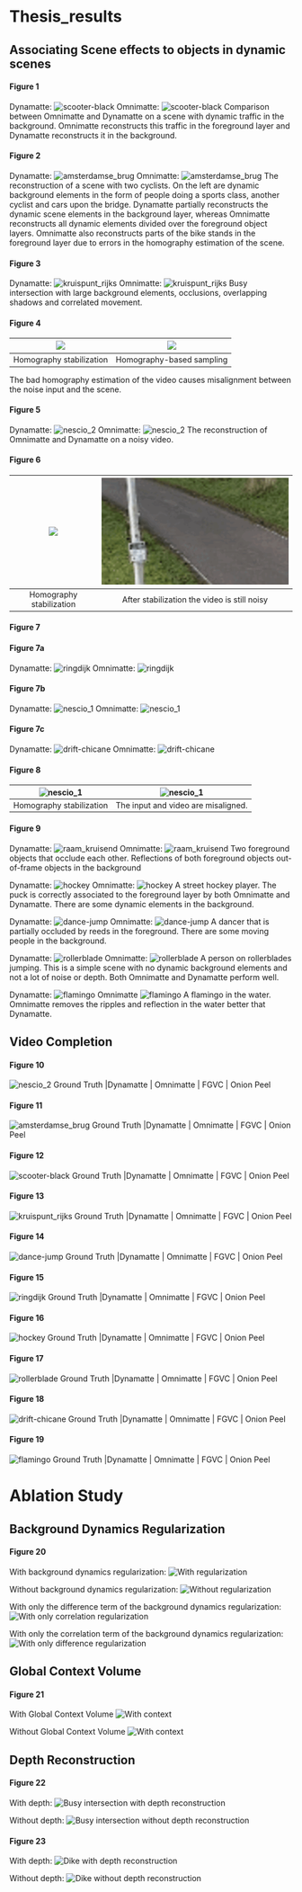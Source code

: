 # Thesis_results






## Associating Scene effects to objects in dynamic scenes


#### Figure 1 
Dynamatte:
![scooter-black](imgs/dynamatte/scooter-black.gif)
Omnimatte:
![scooter-black](imgs/omnimatte/scooter-black.gif)
Comparison between Omnimatte and Dynamatte on a scene with dynamic traffic in the background. Omnimatte reconstructs this traffic in the foreground layer and Dynamatte reconstructs it in the background.

#### Figure 2
Dynamatte:
![amsterdamse_brug](imgs/dynamatte/amsterdamse_brug.gif)
Omnimatte:
![amsterdamse_brug](imgs/omnimatte/amsterdamse_brug.gif)
The reconstruction of a scene with two cyclists. On the left are dynamic background elements in the form of people doing a sports class, another cyclist and cars upon the bridge. Dynamatte partially reconstructs the dynamic scene elements in the background layer, whereas Omnimatte reconstructs all dynamic elements divided over the foreground object layers.
Omnimatte also reconstructs parts of the bike stands in the foreground layer due to errors in the homography estimation of the scene.

#### Figure 3
Dynamatte:
![kruispunt_rijks](imgs/dynamatte/kruispunt_rijks.gif)
Omnimatte:
![kruispunt_rijks](imgs/omnimatte/kruispunt_rijks.gif)
Busy intersection with large background elements, occlusions, overlapping shadows and correlated movement.

#### Figure 4

![](imgs/homography_demos/homography_kruispunt_rijks.gif)  |  ![](imgs/homography_demos/noise_homography_kruispunt.gif)
:-------------------------:|:-------------------------:
Homography stabilization |  Homography-based sampling

The bad homography estimation of the video causes misalignment between the noise input and the scene.

#### Figure 5
Dynamatte:
![nescio_2](imgs/dynamatte/nescio_2.gif)
Omnimatte:
![nescio_2](imgs/omnimatte/nescio_2.gif)
The reconstruction of Omnimatte and Dynamatte on a noisy video.

#### Figure 6
![](imgs/homography_demos/homography_nescio_2.gif)  |  ![](imgs/nescio_2_noise.gif)
:-------------------------:|:-------------------------:
Homography stabilization | After stabilization the video is still noisy

#### Figure 7
#### Figure 7a
Dynamatte:
![ringdijk](imgs/dynamatte/ringdijk.gif)
Omnimatte:
![ringdijk](imgs/omnimatte/ringdijk.gif)

#### Figure 7b
Dynamatte:
![nescio_1](imgs/dynamatte/nescio_1.gif)
Omnimatte:
![nescio_1](imgs/omnimatte/nescio_1.gif)

#### Figure 7c
Dynamatte:
![drift-chicane](imgs/dynamatte/drift-chicane.gif)
Omnimatte:
![drift-chicane](imgs/omnimatte/drift-chicane.gif)

#### Figure 8
![nescio_1](imgs/homography_demos/homography_nescio_1.gif) | ![nescio_1](imgs/homography_demos/noise_homography_nescio_1.gif)
:-------------------------:|:-------------------------:
Homography stabilization | The input and video are misaligned.

#### Figure 9
Dynamatte:
![raam_kruisend](imgs/dynamatte/raam_kruisend.gif)
Omnimatte:
![raam_kruisend](imgs/omnimatte/raam_kruisend.gif)
Two foreground objects that occlude each other. Reflections of both foreground objects out-of-frame objects in the background

Dynamatte:
![hockey](imgs/dynamatte/hockey.gif)
Omnimatte:
![hockey](imgs/omnimatte/hockey.gif)
A street hockey player. The puck is correctly associated to the foreground layer by both Omnimatte and Dynamatte. There are some dynamic elements in the background.

Dynamatte:
![dance-jump](imgs/dynamatte/dance-jump.gif)
Omnimatte:
![dance-jump](imgs/omnimatte/dance-jump.gif)
A dancer that is partially occluded by reeds in the foreground. There are some moving people in the background.

Dynamatte:
![rollerblade](imgs/dynamatte/rollerblade.gif)
Omnimatte:
![rollerblade](imgs/omnimatte/rollerblade.gif)
A person on rollerblades jumping. This is a simple scene with no dynamic background elements and not a lot of noise or depth. Both Omnimatte and Dynamatte perform well.

Dynamatte:
![flamingo](imgs/dynamatte/flamingo.gif)
Omnimatte
![flamingo](imgs/omnimatte/flamingo.gif)
A flamingo in the water. Omnimatte removes the ripples and reflection in the water better that Dynamatte.

## Video Completion

#### Figure 10
![nescio_2](imgs/video_completion/vc_nescio_2.gif)
Ground Truth |Dynamatte | Omnimatte | FGVC | Onion Peel

#### Figure 11
![amsterdamse_brug](imgs/video_completion/vc_amsterdamse_brug.gif)
Ground Truth |Dynamatte | Omnimatte | FGVC | Onion Peel

#### Figure 12
![scooter-black](imgs/video_completion/vc_scooter-black.gif)
Ground Truth |Dynamatte | Omnimatte | FGVC | Onion Peel

#### Figure 13
![kruispunt_rijks](imgs/video_completion/vc_kruispunt_rijks.gif)
Ground Truth |Dynamatte | Omnimatte | FGVC | Onion Peel

#### Figure 14
![dance-jump](imgs/video_completion/vc_dance-jump.gif)
Ground Truth |Dynamatte | Omnimatte | FGVC | Onion Peel

#### Figure 15
![ringdijk](imgs/video_completion/vc_ringdijk.gif)
Ground Truth |Dynamatte | Omnimatte | FGVC | Onion Peel

#### Figure 16 
![hockey](imgs/video_completion/vc_hockey.gif)
Ground Truth |Dynamatte | Omnimatte | FGVC | Onion Peel

#### Figure 17
![rollerblade](imgs/video_completion/vc_rollerblade.gif)
Ground Truth |Dynamatte | Omnimatte | FGVC | Onion Peel

#### Figure 18
![drift-chicane](imgs/video_completion/vc_drift-chicane.gif)
Ground Truth |Dynamatte | Omnimatte | FGVC | Onion Peel

#### Figure 19
![flamingo](imgs/video_completion/vc_flamingo.gif)
Ground Truth |Dynamatte | Omnimatte | FGVC | Onion Peel

# Ablation Study
## Background Dynamics Regularization
#### Figure 20
With background dynamics regularization:
![With regularization](imgs/dynamatte/amsterdamse_brug.gif)

Without background dynamics regularization:
![Without regularization](imgs/ablations/no_reg.gif)

With only the difference term of the background dynamics regularization:
![With only correlation regularization](imgs/ablations/corr_reg.gif)

With only the correlation term of the background dynamics regularization:
![With only difference regularization](imgs/ablations/diff_reg.gif)

## Global Context Volume
#### Figure 21
With Global Context Volume
![With context](imgs/dynamatte/amsterdamse_brug.gif)

Without Global Context Volume
![With context](imgs/ablations/amsterdamse_brug_no_att.gif)

## Depth Reconstruction
#### Figure 22
With depth:
![Busy intersection with depth reconstruction](imgs/ablations/depth_kruispunt.gif)

Without depth:
![Busy intersection without depth reconstruction](imgs/dynamatte/kruispunt_rijks.gif)

#### Figure 23
With depth:
![Dike with depth reconstruction](imgs/ablations/depth_nescio.gif)

Without depth:
![Dike without depth reconstruction](imgs/dynamatte/nescio_2.gif)

